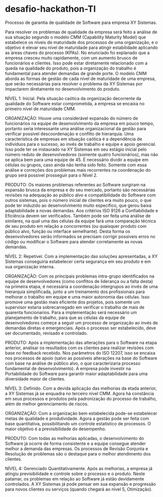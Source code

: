 # desafio-hackathon-TI
Processo de garantia de qualidade de Software para empresa XY Sistemas.

Para resolver os problemas de qualidade da empresa será feito a análise de sua situação segundo o modelo CMM (Capability Maturity Model) que estabelece os níveis de maturidade dos processos de uma organização, e o objetivo é elevar seu nível de maturidade para atingir estabilidade aplicando as àreas chaves do processo (KPAs). 
No enunciado foi explanado que a empresa cresceu muito rapidamente, com um aumento brusco de funcionários e clientes. Isso pode estar diretamente relacionado com a queda na qualidade do produto, pois a organização do trabalho é fundamental para atender demandas de grande porte. O modelo CMM aborda as formas de gestão de cada nível de maturidade de uma empresa, que serão necessárias para resolver o problema da XY Sistemas por impactarem diretamente no desenvolvimento do produto.

NÍVEL 1: Inicial.
Pela situação caótica da organização decorrente da qualidade do Software estar comprometida, a empresa se encaixa no primeiro nível de maturidade CMM.

ORGANIZAÇÃO: Houve uma considerável expansão do número de funcionários na equipe de desenvolvimento da empresa em pouco tempo, portanto seria interessante uma análise organizacional da gestão para verificar possível descoordenação e conflito de hierarquia. Uma característica de empresas em situação caótica é a dependência de indivíduos para o sucesso, ao invés de trabalho e equipe e apoio gerencial. Isso pode ter se instaurado na XY Sistemas em seu estágio inicial pelo número reduto de desenvolvedores (somente quatro funcionários), mas não se aplica bem para uma equipe de 45. É necessário dividir a equipe em células ou grupos, caso ainda não tenha sido feito. Somente com essa análise e correções dos problemas mais recorrentes na coordenação do grupo será possível prosseguir para o Nível 2.

PRODUTO:  Os maiores problemas referentes ao Software surgiram na expansão brusca da empresa e do seu mercado, portanto são necessárias revisões na adequação ao público alvo e compatibilidade do Software com outros sistemas, pois o número inicial de clientes era muito pouco, o que pode ter induzido ao desenvolvimento muito específico, que gerou baixa adaptabilidade a novas demandas. Aos critérios ISO 9126 a Confiabilidade e Eficiência devem ser verificados. Também pode ser feita uma análise de similares, na qual uma das células da equipe fará uma comparação técnica de seu produto em relação a concorrentes (ou quaisquer produto com público alvo, função ou interface semelhante). Desta forma os desenvolvedores serão informados se precisam corrigir possíveis erros no código ou modificar o Software para atender corretamente as novas demandas. 

NÍVEL 2: Repetível.
Com a implementação das soluções apresentadas, a XY Sistemas conseguiria estabelecer certa segurança em seu produto e em sua organização interna. 

ORGANIZAÇÃO: Com os principais problemas intra-grupo identificados na equipe de desenvolvedores (como conflitos de liderança ou a falta desta) na primeira etapa, é necessária a coordenação intergrupos ao invés de uma hierarquia simplificada, junto a um treinamento dos profissionais para melhorar o trabalho em equipe e uma maior autonomia das células. Isso promove uma gestão mais eficiente dos projetos, pois somente um supervisor estaria sobrecarregado em verificar o trabalho de mais de quarenta funcionarios. Para a implementação será necessário um planejamento de trabalho, para que as células da equipe de desenvolvedores começe a seguir um processo de organização ao invés de demandas diretas e emergenciais. Após o processo ser estabelecido, deve ser documentado, revisado e controlado.

PRODUTO: Após a implementação das alterações para o Software na etapa anterior, analisar os resultados com os clientes para realizar revisões com base no feedback recebido. Nos parâmetros do ISO 12207, isso se encaixa nos processos de apoio (salvo as possíveis alterações na base do Software com base na análise de público alvo, o que caracterizaria processo fundamental de desenvolvimento). A empresa pode investir na Portabilidade do Software para garantir maior adaptabilidade para uma diversidade maior de clientes.

NÍVEL 3: Definido.
Com a devida aplicação das melhorias da etada anterior, a XY Sistemas já se enquadra no terceiro nível CMM. Agora há constância em seus processos e produtos pela padronização do processo de trabalho, além de melhor gerenciamento de riscos.

ORGANIZAÇÃO: Com a organização bem estabelecida pode-se estabelecer metas de qualidade e produtividade. Agora a gestão pode ser feita com base quantitativa, possibilitando um controle estatístico de processos. O maior objetivo é a previsibilidade do desempenho.

PRODUTO: Com todas as melhorias aplicadas, o desenvolvimento do Software já ocorre de forma consistente e a equipe consegue atender melhor a demanda das empresas. Os processos de Revisão Conjunta e Resolução de problemas são o destaque para o melhor atendimento dos clientes. 

NÍVEL 4: Gerenciado Quantitativamente.
Após as melhorias, a empresa já atingiu previsibilidade e controle sobre o processo e o produto. Neste patamar, os problemas em relação ao Software já estão devidamente controlados. A XY Sistemas já pode pensar em sua expansão e progressão para novos clientes ou serviços (quando chegará ao nível 5, Otimização). 
